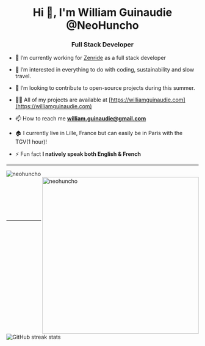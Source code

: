 <h1 align="center">Hi 👋, I'm William Guinaudie @NeoHuncho</h1>
<h3 align="center">Full Stack Developer</h3>

- 🔭 I’m currently working for [Zenride](https://zenride.co/) as a full stack developer

- 👀 I’m interested in everything to do with coding, sustainability and slow travel.

- 💞️ I’m looking to contribute to open-source projects during this summer.

- 👨‍💻 All of my projects are available at [https://williamguinaudie.com](https://williamguinaudie.com)

- 📫 How to reach me **william.guinaudie@gmail.com**

- 🏠 I currently live in Lille, France but can easily be in Paris with the TGV(1 hour)!

- ⚡ Fun fact **I natively speak both English & French**

<hr/>
<p><img align="left" src="https://github-readme-stats.vercel.app/api/top-langs?username=neohuncho&show_icons=true&locale=en&layout=compact&theme=chartreuse-dark&exclude_repo=my-portfolio-old" alt="neohuncho" /></p>
<p>&nbsp;<img align="right" src="https://github-readme-stats.vercel.app/api?username=neohuncho&show_icons=true&locale=en&theme=chartreuse-dark" alt="neohuncho" width="410" /></p>
<br><br><br><br><br>
<hr>

![GitHub streak stats](https://github-readme-streak-stats.herokuapp.com/?user=neohuncho&show_icons=true&locale=en&layout=compact&theme=chartreuse-dark)


